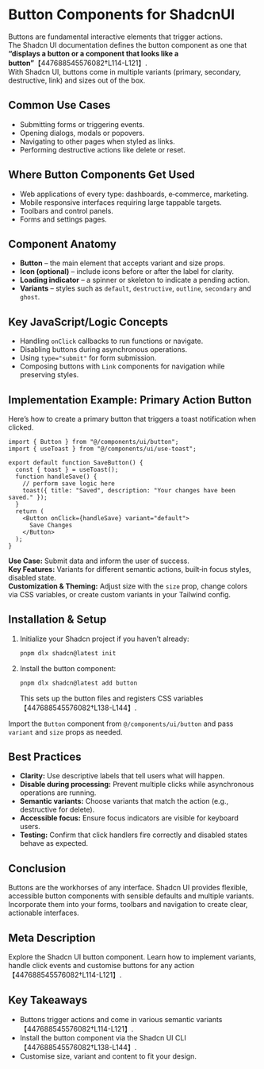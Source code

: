 # Button Components for ShadcnUI

Buttons are fundamental interactive elements that trigger actions.  
The Shadcn UI documentation defines the button component as one that **“displays a button or a component that looks like a button”**【447688545576082†L114-L121】.  
With Shadcn UI, buttons come in multiple variants (primary, secondary, destructive, link) and sizes out of the box.

## Common Use Cases

- Submitting forms or triggering events.  
- Opening dialogs, modals or popovers.  
- Navigating to other pages when styled as links.  
- Performing destructive actions like delete or reset.

## Where Button Components Get Used

- Web applications of every type: dashboards, e‑commerce, marketing.  
- Mobile responsive interfaces requiring large tappable targets.  
- Toolbars and control panels.  
- Forms and settings pages.

## Component Anatomy

- **Button** – the main element that accepts variant and size props.  
- **Icon (optional)** – include icons before or after the label for clarity.  
- **Loading indicator** – a spinner or skeleton to indicate a pending action.  
- **Variants** – styles such as `default`, `destructive`, `outline`, `secondary` and `ghost`.

## Key JavaScript/Logic Concepts

- Handling `onClick` callbacks to run functions or navigate.  
- Disabling buttons during asynchronous operations.  
- Using `type="submit"` for form submission.  
- Composing buttons with `Link` components for navigation while preserving styles.

## Implementation Example: Primary Action Button

Here’s how to create a primary button that triggers a toast notification when clicked.

```tsx
import { Button } from "@/components/ui/button";
import { useToast } from "@/components/ui/use-toast";

export default function SaveButton() {
  const { toast } = useToast();
  function handleSave() {
    // perform save logic here
    toast({ title: "Saved", description: "Your changes have been saved." });
  }
  return (
    <Button onClick={handleSave} variant="default">
      Save Changes
    </Button>
  );
}
```

**Use Case:** Submit data and inform the user of success.  
**Key Features:** Variants for different semantic actions, built‑in focus styles, disabled state.  
**Customization & Theming:** Adjust size with the `size` prop, change colors via CSS variables, or create custom variants in your Tailwind config.

## Installation & Setup

1. Initialize your Shadcn project if you haven’t already:  
   ```sh
   pnpm dlx shadcn@latest init
   ```
2. Install the button component:  
   ```sh
   pnpm dlx shadcn@latest add button
   ```  
   This sets up the button files and registers CSS variables【447688545576082†L138-L144】.

Import the `Button` component from `@/components/ui/button` and pass `variant` and `size` props as needed.

## Best Practices

- **Clarity:** Use descriptive labels that tell users what will happen.  
- **Disable during processing:** Prevent multiple clicks while asynchronous operations are running.  
- **Semantic variants:** Choose variants that match the action (e.g., destructive for delete).  
- **Accessible focus:** Ensure focus indicators are visible for keyboard users.  
- **Testing:** Confirm that click handlers fire correctly and disabled states behave as expected.

## Conclusion

Buttons are the workhorses of any interface.  Shadcn UI provides flexible, accessible button components with sensible defaults and multiple variants.  Incorporate them into your forms, toolbars and navigation to create clear, actionable interfaces.

## Meta Description

Explore the Shadcn UI button component.  Learn how to implement variants, handle click events and customise buttons for any action【447688545576082†L114-L121】.

## Key Takeaways

- Buttons trigger actions and come in various semantic variants【447688545576082†L114-L121】.  
- Install the button component via the Shadcn UI CLI【447688545576082†L138-L144】.  
- Customise size, variant and content to fit your design.